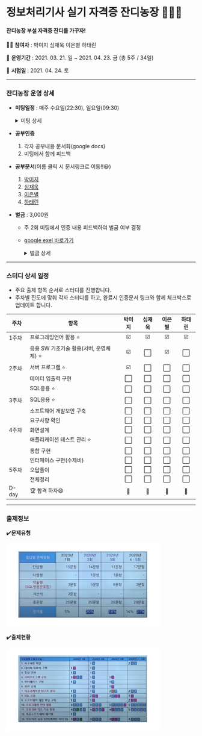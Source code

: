 # 정보처리기사 실기 자격증 잔디농장 👨‍🌾🌿

#### 잔디농장 부설 자격증 잔디를 가꾸자! 



:woman_student: **참여자** : 박미지 심재욱 이은별 하태린 

:date: **운영기간** : 2021. 03. 21. 일 ~ 2021. 04. 23. 금 (총 5주 / 34일)

:school: **시험일** : 2021. 04. 24. 토

---


### 잔디농장 운영 상세

* **미팅일정** : 매주 수요일(22:30), 일요일(09:30)

  <details> <summary>미팅 상세</summary> <div markdown="1">  
  [3/28(일)]
      - 회의불참예정 4/4(일) 재욱
  	- 진도 조정</div> </details>

* **공부인증**
  
  1. 각자 공부내용 문서화(google docs)
  2. 미팅에서 함께 피드백
  
* **공부문서**(이름 클릭 시 문서링크로 이동!!:smiley:)
  1. [박미지](https://github.com/jandifarm/certificate/blob/master/EngineerInformationProcessing202104/miji_note.md)
  2. [심재욱](https://docs.google.com/document/d/1_iJamNB890EGkPm0LkdUcO-2ceVCm5Wi9BfIPJ_nlrk/edit?usp=sharing)
  3. [이은별](https://docs.google.com/document/d/1dP9pkxsEYi-9YAKthbDNlj8FXQFtV_ie1CUb8Ay2jrE/edit?usp=sharing)
  4. [하태린](https://github.com/jandifarm/certificate/blob/master/EngineerInformationProcessing202104/hataerin.md)
  
* **벌금** : 3,000원
  
  * 주 2회 미팅에서 인증 내용 피드백하여 벌금 여부 결정
  
  * [google exel 바로가기](https://drive.google.com/file/d/1ncSo-WN10mcGrhfsHAylRmeK5uTeZDZU/view?usp=sharing)
  
    <details> <summary>벌금 상세</summary> <div markdown="1">  
    * 3/28(일) 심재욱, 하태린 3,000원 </div> </details>

---





### 스터디 상세 일정

* 주요 출제 항목 순서로 스터디를 진행합니다.
* 주차별 진도에 맞춰 각자 스터디를 하고, 완료시 인증문서 링크와 함께 체크박스로 업데이트  합니다.




| 주차  | 항목                                    | 박미지 | 심재욱 | 이은별 |                            하태린                            |
| ----- | --------------------------------------- | :----: | :----: | :----: | :----------------------------------------------------------: |
| 1주차 | 프로그래밍언어 활용 ⭐                   |   ☑️    |   ☑️    |   ☑️    | ☑️ |
|       | 응용 SW 기초기술 활용(서버, 운영체제) ⭐ |   ☑️    |   ⬜    |   ☑️    | ⬜ |
| 2주차 | 서버 프로그램 ⭐                         |   ☑️    |   ⬜    |   ⬜    |                              ⬜                               |
|       | 데이터 입출력 구현                      |   ⬜    |   ⬜    |   ⬜    |                              ⬜                               |
|       | SQL응용 ⭐                               |   ⬜    |   ⬜    |   ⬜    |                              ⬜                               |
| 3주차 | SQL응용 ⭐                               |   ⬜    |   ⬜    |   ⬜    |                              ⬜                               |
|       | 소프트웨어 개발보안 구축                |   ⬜    |   ⬜    |   ⬜    |                              ⬜                               |
|       | 요구사항 확인                           |   ⬜    |   ⬜    |   ⬜    |                              ⬜                               |
| 4주차 | 화면설계                                |   ⬜    |   ⬜    |   ⬜    |                              ⬜                               |
|       | 애플리케이션 테스트 관리 ⭐              |   ⬜    |   ⬜    |   ⬜    |                              ⬜                               |
|       | 통합 구현                               |   ⬜    |   ⬜    |   ⬜    |                              ⬜                               |
|       | 인터페이스 구현(수제비)                 |   ⬜    |   ⬜    |   ⬜    |                              ⬜                               |
| 5주차 | 오답풀이                                |   ⬜    |   ⬜    |   ⬜    |                              ⬜                               |
|       | 전체정리                                |   ⬜    |   ⬜    |   ⬜    |                              ⬜                               |
| D-day | 🏆 합격 하자😄                            |   💯    |   💯    |   💯    |                              💯                               |




---



### 출제정보

:heavy_check_mark:**문제유형**

<img src="https://github.com/jandifarm/certificate/blob/master/EngineerInformationProcessing202104/img/%EB%AC%B8%EC%A0%9C%EC%9C%A0%ED%98%95.PNG" style="zoom:40%;" />



:heavy_check_mark:**출제현황**

<img src="https://github.com/jandifarm/certificate/blob/master/EngineerInformationProcessing202104/img/%EC%B6%9C%EC%A0%9C%ED%98%84%ED%99%A9.PNG" style="zoom:40%;" />
